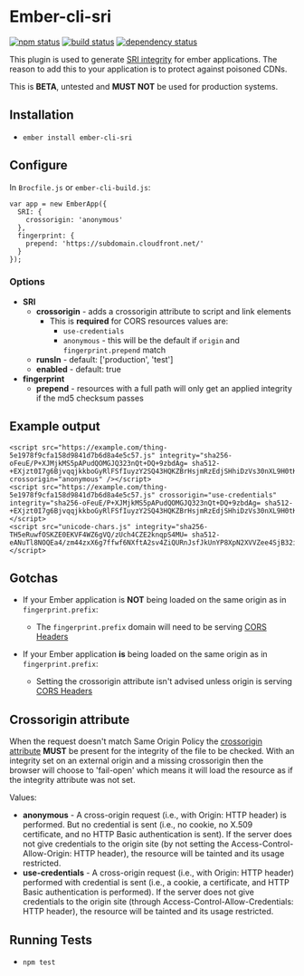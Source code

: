 # Ember-cli-sri
[![npm status](http://img.shields.io/npm/v/ember-cli-sri.svg)](https://www.npmjs.org/package/ember-cli-sri)
[![build status](https://secure.travis-ci.org/jonathanKingston/ember-cli-sri.svg)](http://travis-ci.org/jonathanKingston/ember-cli-sri)
[![dependency status](https://david-dm.org/jonathanKingston/ember-cli-sri.svg)](https://david-dm.org/jonathanKingston/ember-cli-sri)

This plugin is used to generate [SRI integrity](http://www.w3.org/TR/SRI/) for ember applications. The reason to add this to your application is to protect against poisoned CDNs.

This is **BETA**, untested and **MUST NOT** be used for production systems.

## Installation

* `ember install ember-cli-sri`

## Configure

In `Brocfile.js` or `ember-cli-build.js`:
```
var app = new EmberApp({
  SRI: {
    crossorigin: 'anonymous'
  },
  fingerprint: {
    prepend: 'https://subdomain.cloudfront.net/'
  }
});
```

### Options

- **SRI**
  - **crossorigin** - adds a crossorigin attribute to script and link elements
      - This is **required** for CORS resources values are:
          - `use-credentials`
          - `anonymous` - this will be the default if `origin` and `fingerprint.prepend` match
  - **runsIn** - default: ['production', 'test']
  - **enabled** - default: true
- **fingerprint**
  - **prepend** - resources with a full path will only get an applied integrity if the md5 checksum passes

## Example output

```
<script src="https://example.com/thing-5e1978f9cfa158d9841d7b6d8a4e5c57.js" integrity="sha256-oFeuE/P+XJMjkMS5pAPudQOMGJQ323nQt+DQ+9zbdAg= sha512-+EXjzt0I7g6BjvqqjkkboGyRlFSfIuyzY2SQ43HQKZBrHsjmRzEdjSHhiDzVs30nXL9H0tKw6WbMPc6RfzUumQ==" crossorigin="anonymous" /></script>
<script src="https://example.com/thing-5e1978f9cfa158d9841d7b6d8a4e5c57.js" crossorigin="use-credentials"  integrity="sha256-oFeuE/P+XJMjkMS5pAPudQOMGJQ323nQt+DQ+9zbdAg= sha512-+EXjzt0I7g6BjvqqjkkboGyRlFSfIuyzY2SQ43HQKZBrHsjmRzEdjSHhiDzVs30nXL9H0tKw6WbMPc6RfzUumQ=="/></script>
<script src="unicode-chars.js" integrity="sha256-TH5eRuwfOSKZE0EKVF4WZ6gVQ/zUch4CZE2knqpS4MU= sha512-eANuTl8NOQEa4/zm44zxX6g7ffwf6NXftA2sv4ZiQURnJsfJkUnYP8XpN2XVVZee4SjB32i28WM6trs9HVgQmA=="/></script>
```

## Gotchas

- If your Ember application is **NOT** being loaded on the same origin as in `fingerprint.prefix`:
  - The `fingerprint.prefix` domain will need to be serving [CORS Headers](http://www.w3.org/TR/cors/)

- If your Ember application **is** being loaded on the same origin as in `fingerprint.prefix`:
  - Setting the crossorigin attribute isn't advised unless origin is serving [CORS Headers](http://www.w3.org/TR/cors/)

## Crossorigin attribute

When the request doesn't match Same Origin Policy the [crossorigin attribute](https://html.spec.whatwg.org/multipage/infrastructure.html#cors-settings-attribute) **MUST** be present for the integrity of the file to be checked.
With an integrity set on an external origin and a missing crossorigin then the browser will choose to 'fail-open' which means it will load the resource as if the integrity attribute was not set.

Values:

- **anonymous** - A cross-origin request (i.e., with Origin: HTTP header) is performed. But no credential is sent (i.e., no cookie, no X.509 certificate, and no HTTP Basic authentication is sent). If the server does not give credentials to the origin site (by not setting the Access-Control-Allow-Origin: HTTP header), the resource will be tainted and its usage restricted.
- **use-credentials** - A cross-origin request (i.e., with Origin: HTTP header) performed with credential is sent (i.e., a cookie, a certificate, and HTTP Basic authentication is performed). If the server does not give credentials to the origin site (through Access-Control-Allow-Credentials: HTTP header), the resource will be tainted and its usage restricted.




## Running Tests

* `npm test`


